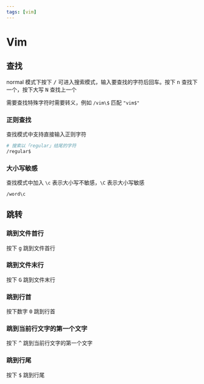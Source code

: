 ```yaml
---
tags: [vim]
---
```


# Vim

## 查找

normal 模式下按下 <kbd>/</kbd> 可进入搜索模式，输入要查找的字符后回车。按下 <kbd>n</kbd> 查找下一个，按下大写 <kbd>N</kbd> 查找上一个

需要查找特殊字符时需要转义，例如 `/vim\$` 匹配 `"vim$"`

### 正则查找

查找模式中支持直接输入正则字符

```bash
# 搜索以「regular」结尾的字符
/regular$
```

### 大小写敏感

查找模式中加入 `\c` 表示大小写不敏感，`\C` 表示大小写敏感

```bash
/word\c
```

## 跳转

### 跳到文件首行

按下 <kbd>g</kbd> 跳到文件首行

### 跳到文件末行

按下 <kbd>G</kbd> 跳到文件末行

### 跳到行首

按下数字 <kbd>0</kbd> 跳到行首

### 跳到当前行文字的第一个文字

按下 <kbd>^</kbd> 跳到当前行文字的第一个文字

### 跳到行尾

按下 <kbd>$</kbd> 跳到行尾
